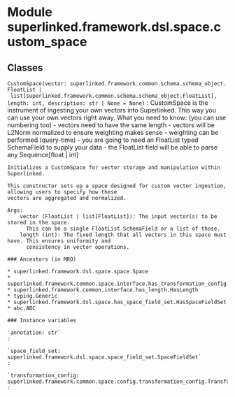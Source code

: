 Module superlinked.framework.dsl.space.custom_space
===================================================

Classes
-------

`CustomSpace(vector: superlinked.framework.common.schema.schema_object.FloatList | list[superlinked.framework.common.schema.schema_object.FloatList], length: int, description: str | None = None)`
:   CustomSpace is the instrument of ingesting your own vectors into Superlinked.
    This way you can use your own vectors right away. What you need to know: (you can use numbering too)
    - vectors need to have the same length
    - vectors will be L2Norm normalized to ensure weighting makes sense
    - weighting can be performed (query-time)
    - you are going to need an FloatList typed SchemaField to supply your data
    - the FloatList field will be able to parse any Sequence[float | int]
    
    Initializes a CustomSpace for vector storage and manipulation within Superlinked.
    
    This constructor sets up a space designed for custom vector ingestion, allowing users to specify how these
    vectors are aggregated and normalized.
    
    Args:
        vector (FloatList | list[FloatList]): The input vector(s) to be stored in the space.
          This can be a single FloatList SchemaField or a list of those.
        length (int): The fixed length that all vectors in this space must have. This ensures uniformity and
          consistency in vector operations.

    ### Ancestors (in MRO)

    * superlinked.framework.dsl.space.space.Space
    * superlinked.framework.common.space.interface.has_transformation_config.HasTransformationConfig
    * superlinked.framework.common.interface.has_length.HasLength
    * typing.Generic
    * superlinked.framework.dsl.space.has_space_field_set.HasSpaceFieldSet
    * abc.ABC

    ### Instance variables

    `annotation: str`
    :

    `space_field_set: superlinked.framework.dsl.space.space_field_set.SpaceFieldSet`
    :

    `transformation_config: superlinked.framework.common.space.config.transformation_config.TransformationConfig[superlinked.framework.common.data_types.Vector, superlinked.framework.common.data_types.Vector]`
    :